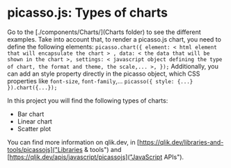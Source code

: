 # picasso.js: Types of charts

Go to the [./components/Charts/](Charts folder) to see the different examples. Take into account that, to render a picasso.js chart, you need to define the following elements:
`picasso.chart({
    element: < html element that will encapsulate the chart > ,
    data: < the data that will be shown in the chart >,
    settings: < javascript object defining the type of chart, the format and theme, the scale,... >,
});`
Additionally, you can add an style property directly in the picasso object, which CSS properties like `font-size`, `font-family`,...
`picasso({
    style: {...}
}).chart({...});`

In this project you will find the following types of charts:
* Bar chart
* Linear chart
* Scatter plot

You can find more information on qlik.dev, in [https://qlik.dev/libraries-and-tools/picassojs]("Libraries & tools") and [https://qlik.dev/apis/javascript/picassojs]("JavaScript APIs").